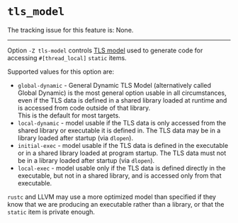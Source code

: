 # `tls_model`

The tracking issue for this feature is: None.

------------------------

Option `-Z tls-model` controls [TLS model](https://www.akkadia.org/drepper/tls.pdf) used to
generate code for accessing `#[thread_local]` `static` items.

Supported values for this option are:

- `global-dynamic` - General Dynamic TLS Model (alternatively called Global Dynamic) is the most
general option usable in all circumstances, even if the TLS data is defined in a shared library
loaded at runtime and is accessed from code outside of that library.  
This is the default for most targets.
- `local-dynamic` - model usable if the TLS data is only accessed from the shared library or
executable it is defined in. The TLS data may be in a library loaded after startup (via `dlopen`).
- `initial-exec` - model usable if the TLS data is defined in the executable or in a shared library
loaded at program startup.
The TLS data must not be in a library loaded after startup (via `dlopen`).
- `local-exec` - model usable only if the TLS data is defined directly in the executable,
but not in a shared library, and is accessed only from that executable.

`rustc` and LLVM may use a more optimized model than specified if they know that we are producing
an executable rather than a library, or that the `static` item is private enough.
